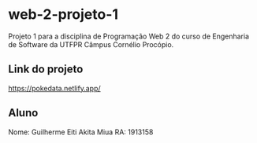 # web-2-projeto-1

Projeto 1 para a disciplina de Programação Web 2 do curso de Engenharia de Software da UTFPR Câmpus Cornélio Procópio.

## Link do projeto
https://pokedata.netlify.app/
## Aluno

Nome: Guilherme Eiti Akita Miua
RA: 1913158
